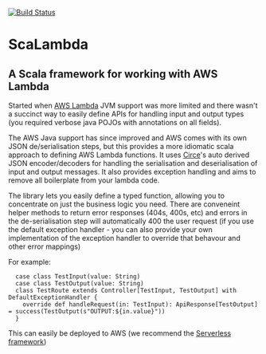 [![Build Status](https://travis-ci.org/robhinds/aws-lambda-api.png)](https://travis-ci.org/robhinds/aws-lambda-api)


# ScaLambda
## A Scala framework for working with AWS Lambda

Started when [AWS Lambda](https://aws.amazon.com/lambda/) JVM support was more limited and there wasn't a succinct way to easily define APIs for handling input and output types (you required verbose java POJOs with annotations on all fields).

The AWS Java support has since improved and AWS comes with its own JSON de/serialisation steps, but this provides a more idiomatic scala approach to defining AWS Lambda functions. It uses [Circe](https://circe.github.io/circe/)'s auto derived JSON encoder/decoders for handling the serialisation and deserialisation of input and output messages. It also provides exception handling and aims to remove all boilerplate from your lambda code.


The library lets you easily define a typed function, allowing you to concentrate on just the business logic you need. There are conveneint helper methods to return error responses (404s, 400s, etc) and errors in the de-serialisation step will automatically 400 the user request (if you use the default exception handler - you can also provide your own implementation of the exception handler to override that behavour and other error mappings)

For example:
```
  case class TestInput(value: String)
  case class TestOutput(value: String)
  class TestRoute extends Controller[TestInput, TestOutput] with DefaultExceptionHandler {
    override def handleRequest(in: TestInput): ApiResponse[TestOutput] = success(TestOutput(s"OUTPUT:${in.value}"))
  }
```

This can easily be deployed to AWS (we recommend the [Serverless framework](https://serverless.com/))


